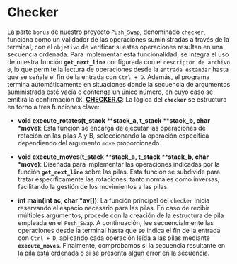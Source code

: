 # Checker

La parte `bonus` de nuestro proyecto `Push_Swap`, denominado `checker`, funciona como un validador de las operaciones suministradas a través de la terminal, con el `objetivo` de verificar si estas operaciones resultan en una secuencia ordenada. Para implementar esta funcionalidad, se integra el uso de nuestra función **`get_next_line`** configurada con el `descriptor de archivo 0`, lo que permite la lectura de operaciones desde la `entrada estándar` hasta que se señale el fin de la entrada con `Ctrl + D`. Además, el programa termina automáticamente en situaciones donde la secuencia de argumentos suministrada esté vacía o contenga un único número, en cuyo caso se emitirá la confirmación `OK`.
**[CHECKER.C](https://github.com/MiMendiola/Push_swap/blob/main/src/bonus/checker.c)**: La lógica del **`checker`** se estructura en torno a tres funciones clave:

- **void	execute_rotates(t_stack** ****stack_a, t_stack** ****stack_b, char** ***move)**: Esta función se encarga de ejecutar las operaciones de rotación en las pilas A y B, seleccionando la operación específica dependiendo del argumento `move` proporcionado.

- **void	execute_moves(t_stack** ****stack_a, t_stack** ****stack_b, char** ***move)**: Diseñada para implementar las operaciones indicadas por la función **`get_next_line`** sobre las pilas. Esta función se subdivide para tratar específicamente las rotaciones, tanto normales como inversas, facilitando la gestión de los movimientos a las pilas.

- **int	main(int ac, char *av[])**: La función principal del `checker` inicia reservando el espacio necesario para las pilas. En caso de recibir múltiples argumentos, procede con la creación de la estructura de pila empleada en el `Push_Swap`. A continuación, lee secuencialmente las operaciones desde la terminal hasta que se indica el fin de la entrada con `Ctrl + D`, aplicando cada operación leída a las pilas mediante **`execute_moves`**. Finalmente, comprobamos si la secuencia resultante en la pila está ordenada o si se presenta algun error en la secuencia.
